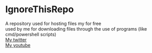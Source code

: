 # IgnoreThisRepo
A repository used for hosting files my for free<br>
used by me for downloading files through the use of programs (like cmd/powershell scripts)<br>
[My twitter](https://twitter.com/o4six1)<br>
[My youtube](https://youtube.com/@o4six1)
